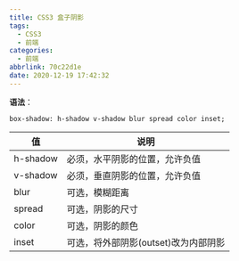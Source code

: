 ```yaml
---
title: CSS3 盒子阴影
tags:
  - CSS3
  - 前端
categories:
  - 前端
abbrlink: 70c22d1e
date: 2020-12-19 17:42:32
---
```


**语法**：
```
box-shadow: h-shadow v-shadow blur spread color inset;
```
| 值 | 说明 |
| --- | --- |
| h-shadow | 必须，水平阴影的位置，允许负值 |
| v-shadow | 必须，垂直阴影的位置，允许负值 |
| blur | 可选，模糊距离 |
| spread | 可选，阴影的尺寸 |
| color | 可选，阴影的颜色 |
| inset | 可选，将外部阴影(outset)改为内部阴影 |